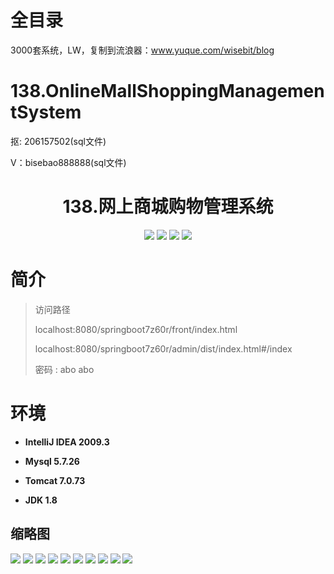# 全目录

3000套系统，LW，复制到流浪器：www.yuque.com/wisebit/blog

# 138.OnlineMallShoppingManagementSystem

<p>抠: 206157502(sql文件)</p>
<p>V：bisebao888888(sql文件)</p>

<p><h1 align="center">138.网上商城购物管理系统</h1></p>


<p align="center">
	<img src="https://img.shields.io/badge/jdk-1.8-orange.svg"/>
    <img src="https://img.shields.io/badge/springBoot-5.x-lightgrey.svg"/>
    <img src="https://img.shields.io/badge/vue-3.x-blue.svg"/>
    <img src="https://img.shields.io/badge/mysql-5.x-yellow.svg"/>
</p>

# 简介
>
> 

>访问路径
>
> localhost:8080/springboot7z60r/front/index.html
> 
> localhost:8080/springboot7z60r/admin/dist/index.html#/index
>
> 密码 : abo abo


# 环境

- <b>IntelliJ IDEA 2009.3</b>

- <b>Mysql 5.7.26</b>

- <b>Tomcat 7.0.73</b>

- <b>JDK 1.8</b>




## 缩略图

![](https://bitwise.oss-cn-heyuan.aliyuncs.com/2024/9/10/86556c88-af4a-45b4-8680-7844fa2e6839.png)
![](https://bitwise.oss-cn-heyuan.aliyuncs.com/2024/9/10/582f312d-335e-428d-8c33-6c8e934a511e.png)
![](https://bitwise.oss-cn-heyuan.aliyuncs.com/2024/9/10/8b183db7-3857-4bf7-917c-ac94f2713b7a.png)
![](https://bitwise.oss-cn-heyuan.aliyuncs.com/2024/9/10/462c1861-4cc9-4f39-a109-5c3cf28bd72f.png)
![](https://bitwise.oss-cn-heyuan.aliyuncs.com/2024/9/10/11e4c2b7-0e7d-401c-b019-6e29a0b80a38.png)
![](https://bitwise.oss-cn-heyuan.aliyuncs.com/2024/9/10/cc89248c-1cd0-4841-8285-22199e033233.png)
![](https://bitwise.oss-cn-heyuan.aliyuncs.com/2024/9/10/1066e518-05e8-4799-9578-69a63f416bdf.png)
![](https://bitwise.oss-cn-heyuan.aliyuncs.com/2024/9/10/26e1861e-edcb-40c0-a5ea-a0cf363f1625.png)
![](https://bitwise.oss-cn-heyuan.aliyuncs.com/2024/9/10/f68e0000-d33c-46f4-a17f-d48b8f383aaf.png)
![](https://bitwise.oss-cn-heyuan.aliyuncs.com/2024/9/10/15da8576-d37d-4c7d-ba77-12079dc6ede8.png)


